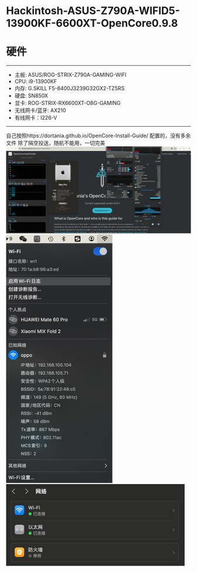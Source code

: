 # Hackintosh-ASUS-Z790A-WIFID5-13900KF-6600XT-OpenCore0.9.8
 
# 硬件
- - -
+ 主板: ASUS/ROG-STRIX-Z790A-GAMING-WIFI
+ CPU: i9-13900KF
+ 内存: G.SKILL F5-6400J3239G32GX2-TZ5RS
+ 硬盘: SN850X
+ 显卡: ROG-STRIX-RX6600XT-O8G-GAMING
+ 无线网卡/蓝牙: AX210
+ 有线网卡：I226-V
- - -
自己按照https://dortania.github.io/OpenCore-Install-Guide/ 配置的，没有多余文件
除了隔空投送，随航不能用，一切完美
![img.png](img/img.png)
![img_1.png](img/img_1.png)
![img_2.png](img/img_2.png)